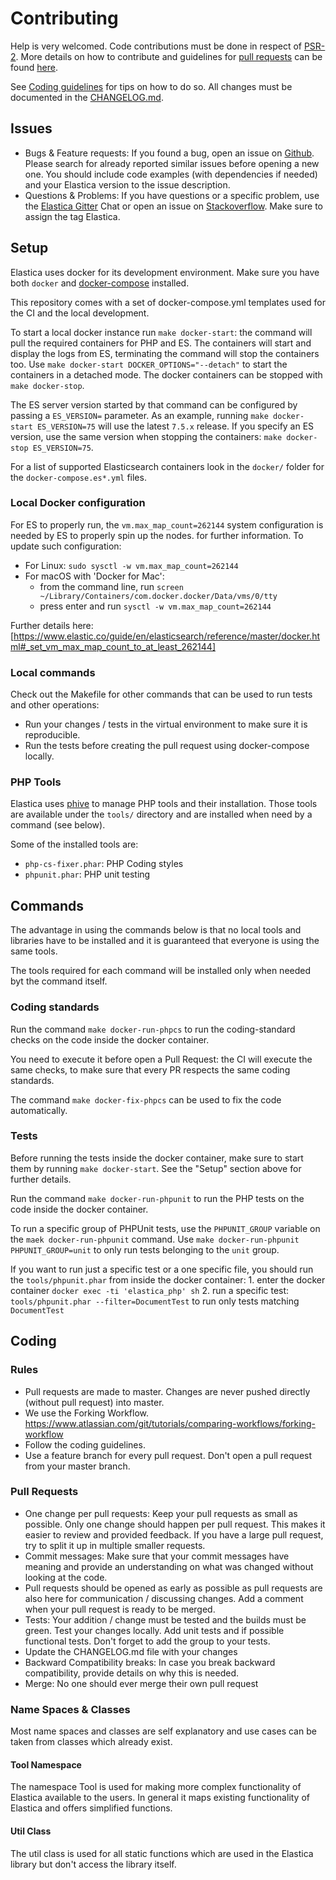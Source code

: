 # Contributing
Help is very welcomed. Code contributions must be done in respect of [PSR-2](https://github.com/php-fig/fig-standards/blob/master/accepted/PSR-2-coding-style-guide.md).
More details on how to contribute and guidelines for [pull requests](http://elastica.io/contribute/pull-request.html) can be found [here](http://elastica.io/contribute/).

See [Coding guidelines](http://elastica.io/contribute/coding-guidelines.html) for tips on how to do so.
All changes must be documented in the [CHANGELOG.md](https://github.com/ruflin/Elastica/blob/master/CHANGELOG.md).

## Issues
* Bugs & Feature requests: If you found a bug, open an issue on [Github](https://github.com/ruflin/Elastica/issues).
    Please search for already reported similar issues before opening a new one.
    You should include code examples (with dependencies if needed) and your Elastica version to the issue description.
* Questions & Problems: If you have questions or a specific problem, use the [Elastica Gitter](https://gitter.im/ruflin/Elastica)
    Chat or open an issue on [Stackoverflow](http://stackoverflow.com/questions/tagged/elastica).
    Make sure to assign the tag Elastica.

## Setup
Elastica uses docker for its development environment.
Make sure you have both `docker` and  [docker-compose](https://docs.docker.com/compose/install/) installed.

This repository comes with a set of docker-compose.yml templates used for the CI and the local development.

To start a local docker instance run `make docker-start`: the command will pull the required containers for PHP and ES.
The containers will start and display the logs from ES, terminating the command will stop the containers too.
Use `make docker-start DOCKER_OPTIONS="--detach"` to start the containers in a detached mode.
The docker containers can be stopped with `make docker-stop`.

The ES server version started by that command can be configured by passing a `ES_VERSION=` parameter.
As an example, running `make docker-start ES_VERSION=75` will use the latest `7.5.x` release.
If you specify an ES version, use the same version when stopping the containers: `make docker-stop ES_VERSION=75`.

For a list of supported Elasticsearch containers look in the `docker/` folder for the `docker-compose.es*.yml` files.

### Local Docker configuration
For ES to properly run, the `vm.max_map_count=262144` system configuration is needed by ES to properly spin up the nodes.
for further information.
To update such configuration:
 - For Linux: `sudo sysctl -w vm.max_map_count=262144`
 - For macOS with 'Docker for Mac':
   - from the command line, run `screen ~/Library/Containers/com.docker.docker/Data/vms/0/tty`
   - press enter and run `sysctl -w vm.max_map_count=262144`

Further details here: [https://www.elastic.co/guide/en/elasticsearch/reference/master/docker.html#_set_vm_max_map_count_to_at_least_262144]

### Local commands
Check out the Makefile for other commands that can be used to run tests and other operations:
* Run your changes / tests in the virtual environment to make sure it is reproducible.
* Run the tests before creating the pull request using docker-compose locally.

### PHP Tools
Elastica uses [phive](https://phar.io/) to manage PHP tools and their installation.
Those tools are available under the `tools/` directory and are installed when need by a command (see below).
 
Some of the installed tools are:
  - `php-cs-fixer.phar`: PHP Coding styles 
  - `phpunit.phar`: PHP unit testing

## Commands
The advantage in using the commands below is that no local tools and libraries have to be installed and it is guaranteed
that everyone is using the same tools.

The tools required for each command will be installed only when needed byt the command itself.

### Coding standards
Run the command `make docker-run-phpcs` to run the coding-standard checks on the code inside the docker container.

You need to execute it before open a Pull Request: the CI will execute the same checks, to make sure that every PR
respects the same coding standards.

The command `make docker-fix-phpcs` can be used to fix the code automatically.

### Tests
Before running the tests inside the docker container, make sure to start them by running `make docker-start`.
See the "Setup" section above for further details.

Run the command `make docker-run-phpunit` to run the PHP tests on the code inside the docker container.

To run a specific group of PHPUnit tests, use the `PHPUNIT_GROUP` variable on the `maek docker-run-phpunit` command.
Use `make docker-run-phpunit PHPUNIT_GROUP=unit` to only run tests belonging to the `unit` group.

If you want to run just a specific test or a one specific file, you should run the `tools/phpunit.phar` from inside
the docker container:
    1. enter the docker container `docker exec -ti 'elastica_php' sh`
    2. run a specific test: `tools/phpunit.phar --filter=DocumentTest` to run only tests matching `DocumentTest`

## Coding

### Rules
* Pull requests are made to master.
    Changes are never pushed directly (without pull request) into master.
* We use the Forking Workflow.
    https://www.atlassian.com/git/tutorials/comparing-workflows/forking-workflow
* Follow the coding guidelines.
* Use a feature branch for every pull request.
    Don't open a pull request from your master branch.

### Pull Requests
* One change per pull requests: Keep your pull requests as small as possible.
    Only one change should happen per pull request.
    This makes it easier to review and provided feedback.
    If you have a large pull request, try to split it up in multiple smaller requests.
* Commit messages: Make sure that your commit messages have meaning and provide an understanding on what was changed
    without looking at the code.
* Pull requests should be opened as early as possible as pull requests are also here for communication / discussing changes.
    Add a comment when your pull request is ready to be merged.
* Tests: Your addition / change must be tested and the builds must be green.
    Test your changes locally.
    Add unit tests and if possible functional tests.
    Don't forget to add the group to your tests.
* Update the CHANGELOG.md file with your changes
* Backward Compatibility breaks: In case you break backward compatibility, provide details on why this is needed.
* Merge: No one should ever merge their own pull request

### Name Spaces & Classes
Most name spaces and classes are self explanatory and use cases can be taken from classes which already exist.

#### Tool Namespace
The namespace Tool is used for making more complex functionality of Elastica available to the users.
In general it maps existing functionality of Elastica and offers simplified functions.

#### Util Class
The util class is used for all static functions which are used in the Elastica library but don't access the library itself.

